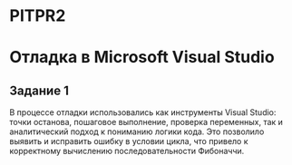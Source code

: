# PITPR2
# Отладка в Microsoft Visual Studio
## Задание 1
В процессе отладки использовались как инструменты Visual Studio: точки останова, пошаговое выполнение, проверка переменных, так и аналитический подход к пониманию логики кода. Это позволило выявить и исправить ошибку в условии цикла, что привело к корректному вычислению последовательности Фибоначчи.
